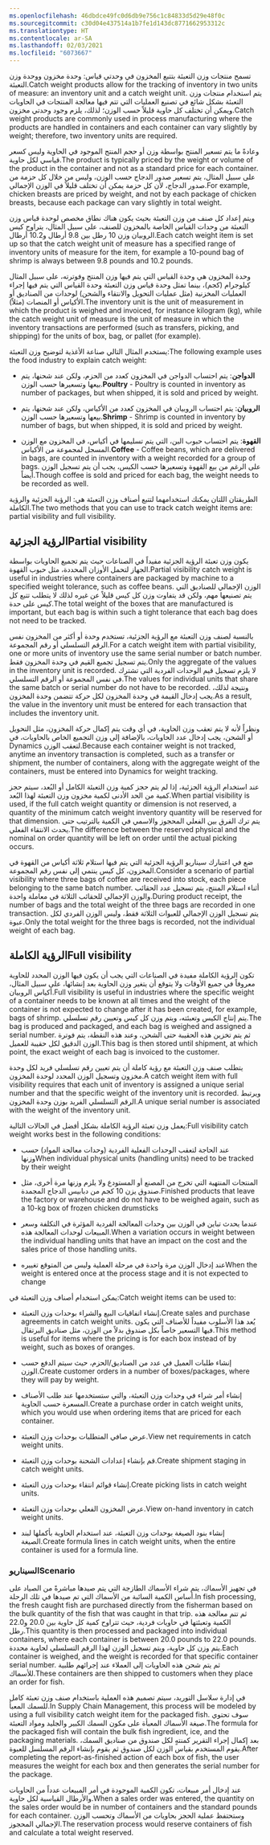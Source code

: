 ```yaml
---
ms.openlocfilehash: 46dbdce49fc0d6db9e756c1c84833d5d29e48f0c
ms.sourcegitcommit: c30d04e437514a1b7fe1d143dc8771662953312c
ms.translationtype: HT
ms.contentlocale: ar-SA
ms.lasthandoff: 02/03/2021
ms.locfileid: "6073667"
---
```

<span data-ttu-id="c0324-101">تسمح منتجات وزن التعبئة بتتبع المخزون في وحدتي قياس: وحدة مخزون ووحدة وزن التعبئة.</span><span class="sxs-lookup"><span data-stu-id="c0324-101">Catch weight products allow for the tracking of inventory in two units of measure: an inventory unit and a catch weight unit.</span></span>
<span data-ttu-id="c0324-102">يتم استخدام منتجات وزن التعبئة بشكل شائع في تصنيع العمليات التي تتم فيها معالجة المنتجات في الحاويات ويمكن أن تختلف كل حاوية قليلاً حسب الوزن؛ لذلك، يلزم وجود وحدتي مخزون.</span><span class="sxs-lookup"><span data-stu-id="c0324-102">Catch weight products are commonly used in process manufacturing where the products are handled in containers and each container can vary slightly by weight; therefore, two inventory units are required.</span></span>

<span data-ttu-id="c0324-103">وعادةً ما يتم تسعير المنتج بواسطة وزن أو حجم المنتج الموجود في الحاوية وليس كسعر قياسي لكل حاوية.</span><span class="sxs-lookup"><span data-stu-id="c0324-103">The product is typically priced by the weight or volume of the product in the container and not as a standard price for each container.</span></span> <span data-ttu-id="c0324-104">على سبيل المثال، يتم تسعير صدور الدجاج حسب الوزن، وليس من خلال كل حزمة من صدور الدجاج، لأن كل حزمة يمكن أن تختلف قليلاً في الوزن الإجمالي.</span><span class="sxs-lookup"><span data-stu-id="c0324-104">For example, chicken breasts are priced by weight, and not by each package of chicken breasts, because each package can vary slightly in total weight.</span></span>

<span data-ttu-id="c0324-105">ويتم إعداد كل صنف من وزن التعبئة بحيث يكون هناك نطاق مخصص لوحدة قياس وزن التعبئة من وحدات القياس الخاصة بالمخزون للصنف، على سبيل المثال، يتراوح كيس الروبيان وزن 10 رطل بين 9.8 أرطال و10.2 أرطال.</span><span class="sxs-lookup"><span data-stu-id="c0324-105">Each catch weight item is set up so that the catch weight unit of measure has a specified range of inventory units of measure for the item, for example a 10-pound bag of shrimp is always between 9.8 pounds and 10.2 pounds.</span></span>

<span data-ttu-id="c0324-106">وحدة المخزون هي وحدة القياس التي يتم فيها وزن المنتج وفوترته، على سبيل المثال كيلوجرام (كجم)، بينما تمثل وحدة قياس وزن التعبئة وحدة القياس التي يتم فيها إجراء العمليات المخزنية (مثل عمليات التحويل والانتقاء والشحن) لوحدات من الصناديق أو الأكياس أو المنصات (مثلاً).</span><span class="sxs-lookup"><span data-stu-id="c0324-106">The inventory unit is the unit of measurement in which the product is weighed and invoiced, for instance kilogram (kg), while the catch weight unit of measure is the unit of measure in which the inventory transactions are performed (such as transfers, picking, and shipping) for the units of box, bag, or pallet (for example).</span></span>

<span data-ttu-id="c0324-107">يستخدم المثال التالي صناعة الأغذية لتوضيح وزن التعبئة:</span><span class="sxs-lookup"><span data-stu-id="c0324-107">The following example uses the food industry to explain catch weight:</span></span>

-   <span data-ttu-id="c0324-108">**الدواجن**: يتم احتساب الدواجن في المخزون كعدد من الحزم، ولكن عند شحنها، يتم بيعها وتسعيرها حسب الوزن.</span><span class="sxs-lookup"><span data-stu-id="c0324-108">**Poultry** - Poultry is counted in inventory as number of packages, but when shipped, it is sold and priced by weight.</span></span>

-   <span data-ttu-id="c0324-109">**الروبيان**: يتم احتساب الروبيان في المخزون كعدد من الأكياس، ولكن عند شحنها، يتم بيعها وتسعيرها حسب الوزن.</span><span class="sxs-lookup"><span data-stu-id="c0324-109">**Shrimp** - Shrimp is counted in inventory by number of bags, but when shipped, it is sold and priced by weight.</span></span>

-   <span data-ttu-id="c0324-110">**القهوة**: يتم احتساب حبوب البن، التي يتم تسليمها في أكياس، في المخزون مع الوزن المسجل لمجموعة من الأكياس.</span><span class="sxs-lookup"><span data-stu-id="c0324-110">**Coffee** - Coffee beans, which are delivered in bags, are counted in inventory with a weight recorded for a group of bags.</span></span> <span data-ttu-id="c0324-111">على الرغم من بيع القهوة وتسعيرها حسب الكيس، يجب أن يتم تسجيل الوزن أيضاً.</span><span class="sxs-lookup"><span data-stu-id="c0324-111">Though coffee is sold and priced for each bag, the weight needs to be recorded as well.</span></span>

<span data-ttu-id="c0324-112">الطريقتان اللتان يمكنك استخدامهما لتتبع أصناف وزن التعبئة هي: الرؤية الجزئية والرؤية الكاملة.</span><span class="sxs-lookup"><span data-stu-id="c0324-112">The two methods that you can use to track catch weight items are: partial visibility and full visibility.</span></span>

## <a name="partial-visibility"></a><span data-ttu-id="c0324-113">الرؤية الجزئية</span><span class="sxs-lookup"><span data-stu-id="c0324-113">Partial visibility</span></span>

<span data-ttu-id="c0324-114">يكون وزن تعبئة الرؤية الجزئية مفيداً في الصناعات حيث يتم تجميع الحاويات بواسطة الجهاز لتحمل الأوزان المحددة، مثل حبوب القهوة.</span><span class="sxs-lookup"><span data-stu-id="c0324-114">Partial visibility catch weight is useful in industries where containers are packaged by machine to a specified weight tolerance, such as coffee beans.</span></span> <span data-ttu-id="c0324-115">الوزن الإجمالي للصناديق التي يتم تصنيعها مهم، ولكن قد يتفاوت وزن كل كيس قليلاً عن غيره لذلك لا يتطلب تتبع كل كيس على حدة.</span><span class="sxs-lookup"><span data-stu-id="c0324-115">The total weight of the boxes that are manufactured is important, but each bag is within such a tight tolerance that each bag does not need to be tracked.</span></span>

<span data-ttu-id="c0324-116">بالنسبة لصنف وزن التعبئة مع الرؤية الجزئية، تستخدم وحدة أو أكثر من المخزون نفس الرقم التسلسلي أو رقم المجموعة.</span><span class="sxs-lookup"><span data-stu-id="c0324-116">For a catch weight item with partial visibility, one or more units of inventory use the same serial number or batch number.</span></span> <span data-ttu-id="c0324-117">يتم تسجيل تجميع القيم في وحدة المخزون فقط.</span><span class="sxs-lookup"><span data-stu-id="c0324-117">Only the aggregate of the values in the inventory unit is recorded.</span></span> <span data-ttu-id="c0324-118">لا يلزم تسجيل قيم الوحدات الفردية التي تشترك في نفس المجموعة أو الرقم التسلسلي.</span><span class="sxs-lookup"><span data-stu-id="c0324-118">The values for individual units that share the same batch or serial number do not have to be recorded.</span></span> <span data-ttu-id="c0324-119">ونتيجة لذلك، يجب إدخال القيمة في وحدة المخزون لكل حركة تتضمن وحدة المخزون.</span><span class="sxs-lookup"><span data-stu-id="c0324-119">As a result, the value in the inventory unit must be entered for each transaction that includes the inventory unit.</span></span>

<span data-ttu-id="c0324-120">ونظراً لأنه لا يتم تعقب وزن الحاوية، في أي وقت يتم إكمال حركة المخزون، مثل التحويل أو الشحن، يجب إدخال عدد الحاويات، بالإضافة إلى وزن التجميع الخاص بالحاويات، في Dynamics لتعقب الوزن.</span><span class="sxs-lookup"><span data-stu-id="c0324-120">Because each container weight is not tracked, anytime an inventory transaction is completed, such as a transfer or shipment, the number of containers, along with the aggregate weight of the containers, must be entered into Dynamics for weight tracking.</span></span>

<span data-ttu-id="c0324-121">عند استخدام الرؤية الجزئية، إذا لم يتم حجز كمية وزن التعبئة الكامل أو البُعد، سيتم حجز كمية من الحد الأدنى لكمية مخزون وزن التعبئة لهذا البُعد.</span><span class="sxs-lookup"><span data-stu-id="c0324-121">When partial visibility is used, if the full catch weight quantity or dimension is not reserved, a quantity of the minimum catch weight inventory quantity will be reserved for that dimension.</span></span> <span data-ttu-id="c0324-122">يتم ترك الفرق بين الفعلي المحجوز والاسمي في الكمية بالترتيب حتى يحدث الانتقاء الفعلي.</span><span class="sxs-lookup"><span data-stu-id="c0324-122">The difference between the reserved physical and the nominal on order quantity will be left on order until the actual picking occurs.</span></span>

<span data-ttu-id="c0324-123">ضع في اعتبارك سيناريو الرؤية الجزئية التي يتم فيها استلام ثلاثة أكياس من القهوة في المخزون، كل كيس ينتمي إلى نفس رقم المجموعة.</span><span class="sxs-lookup"><span data-stu-id="c0324-123">Consider a scenario of partial visibility where three bags of coffee are received into stock, each piece belonging to the same batch number.</span></span> <span data-ttu-id="c0324-124">أثناء استلام المنتج، يتم تسجيل عدد الحقائب والوزن الإجمالي للحقائب الثلاثة في معاملة واحدة.</span><span class="sxs-lookup"><span data-stu-id="c0324-124">During product receipt, the number of bags and the total weight of the three bags are recorded in one transaction.</span></span> <span data-ttu-id="c0324-125">يتم تسجيل الوزن الإجمالي للعبوات الثلاثة فقط، وليس الوزن الفردي لكل عبوة.</span><span class="sxs-lookup"><span data-stu-id="c0324-125">Only the total weight for the three bags is recorded, not the individual weight of each bag.</span></span>


## <a name="full-visibility"></a><span data-ttu-id="c0324-126">الرؤية الكاملة</span><span class="sxs-lookup"><span data-stu-id="c0324-126">Full visibility</span></span>

<span data-ttu-id="c0324-127">تكون الرؤية الكاملة مفيدة في الصناعات التي يجب أن يكون فيها الوزن المحدد للحاوية معروفاً في جميع الأوقات ولا يتوقع أن يتغير وزن الحاوية بعد إنشائها، على سبيل المثال، أكياس الروبيان.</span><span class="sxs-lookup"><span data-stu-id="c0324-127">Full visibility is useful in industries where the specific weight of a container needs to be known at all times and the weight of the container is not expected to change after it has been created, for example, bags of shrimp.</span></span> <span data-ttu-id="c0324-128">يتم إنتاج الكيس وتعبئته، ويتم وزن كل كيس وتعيين رقم تسلسلي.</span><span class="sxs-lookup"><span data-stu-id="c0324-128">The bag is produced and packaged, and each bag is weighed and assigned a serial number.</span></span> <span data-ttu-id="c0324-129">ثم يتم تخزين هذه الحقيبة حتى الشحن، وعند هذه النقطة، يتم فوترة الوزن الدقيق لكل حقيبة للعميل.</span><span class="sxs-lookup"><span data-stu-id="c0324-129">This bag is then stored until shipment, at which point, the exact weight of each bag is invoiced to the customer.</span></span>

<span data-ttu-id="c0324-130">يتطلب صنف وزن التعبئة مع رؤية كاملة أن يتم تعيين رقم تسلسلي فريد لكل وحدة مخزون وتسجيل الوزن المحدد لوحدة المخزون.</span><span class="sxs-lookup"><span data-stu-id="c0324-130">A catch weight item with full visibility requires that each unit of inventory is assigned a unique serial number and that the specific weight of the inventory unit is recorded.</span></span> <span data-ttu-id="c0324-131">ويرتبط الرقم التسلسلي الفريد بوزن وحدة المخزون.</span><span class="sxs-lookup"><span data-stu-id="c0324-131">A unique serial number is associated with the weight of the inventory unit.</span></span>

<span data-ttu-id="c0324-132">يعمل وزن تعبئة الرؤية الكاملة بشكل أفضل في الحالات التالية:</span><span class="sxs-lookup"><span data-stu-id="c0324-132">Full visibility catch weight works best in the following conditions:</span></span>

-   <span data-ttu-id="c0324-133">عند الحاجة لتعقب الوحدات الفعلية الفردية (وحدات معالجة المواد) حسب وزنها</span><span class="sxs-lookup"><span data-stu-id="c0324-133">When individual physical units (handling units) need to be tracked by their weight</span></span>

-   <span data-ttu-id="c0324-134">المنتجات المنتهية التي تخرج من المصنع أو المستودع ولا يلزم وزنها مرة أخرى، مثل صندوق يزن 10 كجم من دبابيس الدجاج المجمدة.</span><span class="sxs-lookup"><span data-stu-id="c0324-134">Finished products that leave the factory or warehouse and do not have to be weighed again, such as a 10-kg box of frozen chicken drumsticks</span></span>

-   <span data-ttu-id="c0324-135">عندما يحدث تباين في الوزن بين وحدات المعالجة الفردية المؤثرة في التكلفة وسعر المبيعات لوحدات المعالجة هذه.</span><span class="sxs-lookup"><span data-stu-id="c0324-135">When a variation occurs in weight between the individual handling units that have an impact on the cost and the sales price of those handling units.</span></span>

-   <span data-ttu-id="c0324-136">عند إدخال الوزن مرة واحدة في مرحلة العملية وليس من المتوقع تغييره</span><span class="sxs-lookup"><span data-stu-id="c0324-136">When the weight is entered once at the process stage and it is not expected to change</span></span>

<span data-ttu-id="c0324-137">يمكن استخدام أصناف وزن التعبئة في:</span><span class="sxs-lookup"><span data-stu-id="c0324-137">Catch weight items can be used to:</span></span>

-   <span data-ttu-id="c0324-138">إنشاء اتفاقيات البيع والشراء بوحدات وزن التعبئة.</span><span class="sxs-lookup"><span data-stu-id="c0324-138">Create sales and purchase agreements in catch weight units.</span></span> <span data-ttu-id="c0324-139">يُعد هذا الأسلوب مفيداً للأصناف التي يكون فيها التسعير خاصاً بكل صندوق بدلاً من الوزن، مثل صناديق البرتقال.</span><span class="sxs-lookup"><span data-stu-id="c0324-139">This method is useful for items where the pricing is for each box instead of by weight, such as boxes of oranges.</span></span>

-   <span data-ttu-id="c0324-140">إنشاء طلبات العميل في عدد من الصناديق/الحزم، حيث سيتم الدفع حسب الوزن.</span><span class="sxs-lookup"><span data-stu-id="c0324-140">Create customer orders in a number of boxes/packages, where they will pay by weight.</span></span>

-   <span data-ttu-id="c0324-141">إنشاء أمر شراء في وحدات وزن التعبئة، والتي ستستخدمها عند طلب الأصناف المسعرة حسب الحاوية.</span><span class="sxs-lookup"><span data-stu-id="c0324-141">Create a purchase order in catch weight units, which you would use when ordering items that are priced for each container.</span></span>

-   <span data-ttu-id="c0324-142">عرض صافي المتطلبات بوحدات وزن التعبئة.</span><span class="sxs-lookup"><span data-stu-id="c0324-142">View net requirements in catch weight units.</span></span>

-   <span data-ttu-id="c0324-143">قم بإنشاء إعدادات الشحنة بوحدات وزن التعبئة.</span><span class="sxs-lookup"><span data-stu-id="c0324-143">Create shipment staging in catch weight units.</span></span>

-   <span data-ttu-id="c0324-144">إنشاء قوائم انتقاء بوحدات وزن التعبئة.</span><span class="sxs-lookup"><span data-stu-id="c0324-144">Create picking lists in catch weight units.</span></span>

-   <span data-ttu-id="c0324-145">عرض المخزون الفعلي بوحدات وزن التعبئة.</span><span class="sxs-lookup"><span data-stu-id="c0324-145">View on-hand inventory in catch weight units.</span></span>

-   <span data-ttu-id="c0324-146">إنشاء بنود الصيغة‬ بوحدات وزن التعبئة، عند استخدام الحاوية بأكملها لبند الصيغة.</span><span class="sxs-lookup"><span data-stu-id="c0324-146">Create formula lines in catch weight units, when the entire container is used for a formula line.</span></span>

### <a name="scenario"></a><span data-ttu-id="c0324-147">السيناريو</span><span class="sxs-lookup"><span data-stu-id="c0324-147">Scenario</span></span>

<span data-ttu-id="c0324-148">في تجهيز الأسماك، يتم شراء الأسماك الطازجة التي يتم صيدها مباشرةً من الصياد على أساس الكمية السائبة من الأسماك التي تم صيدها في تلك الرحلة.</span><span class="sxs-lookup"><span data-stu-id="c0324-148">In fish processing, the fresh caught fish are purchased directly from the fisherman based on the bulk quantity of the fish that was caught in that trip.</span></span>
<span data-ttu-id="c0324-149">ثم تتم معالجة هذه الكمية وتعبئتها في حاويات فردية، حيث تتراوح كمية كل حاوية بين 20.0 و22.0 رطل.</span><span class="sxs-lookup"><span data-stu-id="c0324-149">This quantity is then processed and packaged into individual containers, where each container is between 20.0 pounds to 22.0 pounds.</span></span> <span data-ttu-id="c0324-150">يتم وزن كل حاوية، ويتم تسجيل الوزن لهذا الرقم التسلسلي لحاوية محددة.</span><span class="sxs-lookup"><span data-stu-id="c0324-150">Each container is weighed, and the weight is recorded for that specific container serial number.</span></span> <span data-ttu-id="c0324-151">ثم يتم شحن هذه الحاويات إلى العملاء عند إجرائهم طلبية للأسماك.</span><span class="sxs-lookup"><span data-stu-id="c0324-151">These containers are then shipped to customers when they place an order for fish.</span></span>

<span data-ttu-id="c0324-152">في إدارة سلاسل التوريد، سيتم تصميم هذه العملية باستخدام صنف وزن تعبئة كامل للسمك المعبأ.</span><span class="sxs-lookup"><span data-stu-id="c0324-152">In Supply Chain Management, this process will be modeled by using a full visibility catch weight item for the packaged fish.</span></span> <span data-ttu-id="c0324-153">سوف تحتوي صيغة الأسماك المعبأة على مكون السمك الكبير والجليد ومواد التعبئة.</span><span class="sxs-lookup"><span data-stu-id="c0324-153">The formula for the packaged fish will contain the bulk fish ingredient, ice, and the packaging materials.</span></span> <span data-ttu-id="c0324-154">بعد إكمال إجراء التقرير كمنتهٍ لكل صندوق من صناديق السمك، يقوم المستخدم بقياس الوزن لكل صندوق ثم يقوم بإنشاء الرقم المسلسل للعبوة.</span><span class="sxs-lookup"><span data-stu-id="c0324-154">After completing the report-as-finished action of each box of fish, the user measures the weight for each box and then generates the serial number for the package.</span></span>

<span data-ttu-id="c0324-155">عند إدخال أمر مبيعات، تكون الكمية الموجودة في أمر المبيعات عدداً من الحاويات والأرطال القياسية لكل حاوية.</span><span class="sxs-lookup"><span data-stu-id="c0324-155">When a sales order was entered, the quantity on the sales order would be in number of containers and the standard pounds for each container.</span></span> <span data-ttu-id="c0324-156">وستحتفظ عملية الحجز بحاويات من الأسماك وتحسب الوزن الإجمالي المحجوز.</span><span class="sxs-lookup"><span data-stu-id="c0324-156">The reservation process would reserve containers of fish and calculate a total weight reserved.</span></span>
